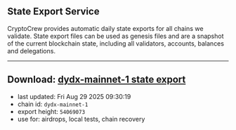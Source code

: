 ## State Export Service
CryptoCrew provides automatic daily state exports for all chains we validate. State export files can be used as genesis files and are a snapshot of the current blockchain state, including all validators, accounts, balances and delegations.

---
**Download: [dydx-mainnet-1 state export](https://dl-tyo.ccvalidators.com/SERVICE/dydx/dydx-mainnet-1_export_54069073.json)**
---

- last updated: Fri Aug 29 2025 09:30:19
- chain id: `dydx-mainnet-1`
- export height: `54069073`
- use for: airdrops, local tests, chain recovery
